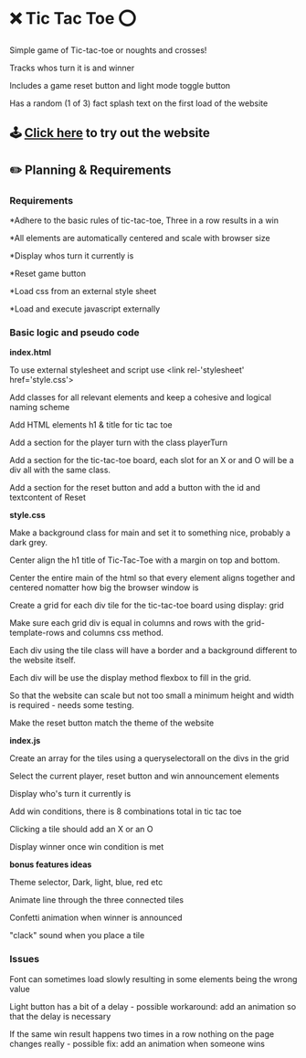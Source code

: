 # ❌ Tic Tac Toe ⭕️

Simple game of Tic-tac-toe or noughts and crosses!

Tracks whos turn it is and winner

Includes a game reset button and light mode toggle button

Has a random (1 of 3) fact splash text on the first load of the website

## 🕹 [Click here](https://theunta.github.io/tic-tac-toe/) to try out the website
## ✏️ Planning & Requirements
### **Requirements**

*Adhere to the basic rules of tic-tac-toe, Three in a row results in a win

*All elements are automatically centered and scale with browser size

*Display whos turn it currently is

*Reset game button

*Load css from an external style sheet 

*Load and execute javascript externally

### **Basic logic and pseudo code**
**index.html**

To use external stylesheet  and script use <link rel-'stylesheet' href='style.css'><script src='./index.js'></script>

Add classes for all relevant elements and keep a cohesive and logical naming scheme

Add HTML elements h1 & title for tic tac toe 

Add a section for the player turn with the class playerTurn

Add a section for the tic-tac-toe board, each slot for an X or and O will be a div all with the same class.

Add a section for the reset button and add a button with the id and textcontent of Reset

**style.css**

Make a background class for main and set it to something nice, probably a dark grey.

Center align the h1 title of Tic-Tac-Toe with a margin on top and bottom.

Center the entire main of the html so that every element aligns together and centered nomatter how big the browser window is

Create a grid for each div tile for the tic-tac-toe board using display: grid

Make sure each grid div is equal in columns and rows with the grid-template-rows and columns css method.

Each div using the tile class will have a border and a background different to the website itself.

Each div will be use the display method flexbox to fill in the grid.

So that the website can scale but not too small a minimum height and width is required - needs some testing.

Make the reset button match the theme of the website

**index.js**

Create an array for the tiles using a queryselectorall on the divs in the grid

Select the current player, reset button and win announcement elements

Display who's turn it currently is

Add win conditions, there is 8 combinations total in tic tac toe

Clicking a tile should add an X or an O

Display winner once win condition is met

**bonus features ideas**

Theme selector, Dark, light, blue, red etc

Animate line through the three connected tiles

Confetti animation when winner is announced

"clack" sound when you place a tile

### **Issues**

Font can sometimes load slowly resulting in some elements being the wrong value

Light button has a bit of a delay
    - possible workaround: add an animation so that the delay is necessary
    
If the same win result happens two times in a row nothing on the page changes really
    - possible fix: add an animation when someone wins
    
